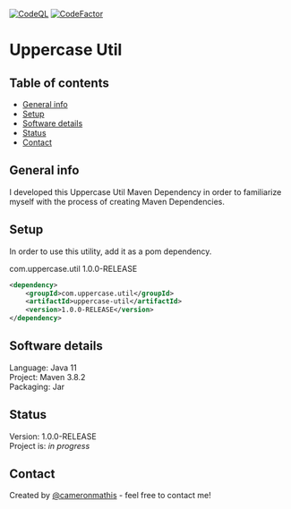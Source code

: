 [![CodeQL](https://github.com/cameronmathis/UppercaseUtil/actions/workflows/codeql-analysis.yml/badge.svg)](https://github.com/cameronmathis/UppercaseUtil/actions/workflows/codeql-analysis.yml)
[![CodeFactor](https://www.codefactor.io/repository/github/cameronmathis/UppercaseUtil/badge)](https://www.codefactor.io/repository/github/cameronmathis/UppercaseUtil)

# Uppercase Util

## Table of contents

- [General info](#general-info)
- [Setup](#setup)
- [Software details](#Software-details)
- [Status](#status)
- [Contact](#contact)

## General info

I developed this Uppercase Util Maven Dependency in order to familiarize myself with the process of creating Maven Dependencies.

## Setup

In order to use this utility, add it as a pom dependency. <br/>

com.uppercase.util 1.0.0-RELEASE

```xml
<dependency>
    <groupId>com.uppercase.util</groupId>
    <artifactId>uppercase-util</artifactId>
    <version>1.0.0-RELEASE</version>
</dependency>
```

## Software details

Language: Java 11 <br/>
Project: Maven 3.8.2 <br/>
Packaging: Jar <br/>

## Status

Version: 1.0.0-RELEASE <br/>
Project is: _in progress_

## Contact

Created by [@cameronmathis](https://github.com/cameronmathis/) - feel free to contact me!
